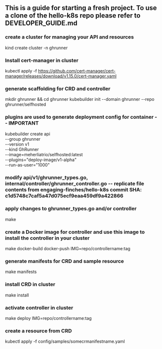 ## This is a guide for starting a fresh project.  To use a clone of the hello-k8s repo please refer to DEVELOPER_GUIDE.md

### create a cluster for managing your API and resources
kind create cluster -n ghrunner

### Install cert-manager in cluster
kubectl apply -f https://github.com/cert-manager/cert-manager/releases/download/v1.15.0/cert-manager.yaml  

### generate scaffolding for CRD and controller
mkdir ghrunner && cd ghrunner
kubebuilder init --domain ghrunner  --repo ghrunner/selfhosted 


### plugins are used to generate deployment config for container -- IMPORTANT
kubebuilder create api \
  --group ghrunner \
  --version v1 \
  --kind GhRunner \
  --image=meherliatrio/selfhosted:latest \
  --plugins="deploy-image/v1-alpha" \
  --run-as-user="1000" 
<!-- NOT CERTAIN HOW USEFUL THESE ARE
  --image-container-command="memcached,-m=64,modern,-v" \
  --image-container-port="11211" \ -->

### modify api/v1/ghrunner_types.go, internal/controller/ghrunner_controller.go -- replicate file contents from engaging-finches/hello-k8s commit SHA: c1d5748c7caf5a47d075ecf9eaa459df9a422866

### apply changes to ghrunner_types.go and/or controller
make

### create a Docker image for controller and use this image to install the controller in your cluster
make docker-build docker-push IMG=repo/controllername:tag

### generate manifests for CRD and sample resource
make manifests

### install CRD in cluster
make install

### activate controller in cluster
make deploy IMG=repo/controllername:tag

### create a resource from CRD
kubectl apply -f config/samples/somecrmanifestname.yaml

